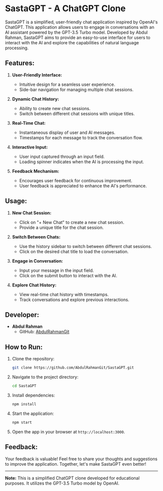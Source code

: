 # SastaGPT - A ChatGPT Clone

SastaGPT is a simplified, user-friendly chat application inspired by OpenAI's ChatGPT. This application allows users to engage in conversations with an AI assistant powered by the GPT-3.5 Turbo model. Developed by Abdul Rahman, SastaGPT aims to provide an easy-to-use interface for users to interact with the AI and explore the capabilities of natural language processing.

## Features:

1. **User-Friendly Interface:**
   - Intuitive design for a seamless user experience.
   - Side-bar navigation for managing multiple chat sessions.

2. **Dynamic Chat History:**
   - Ability to create new chat sessions.
   - Switch between different chat sessions with unique titles.

3. **Real-Time Chat:**
   - Instantaneous display of user and AI messages.
   - Timestamps for each message to track the conversation flow.

4. **Interactive Input:**
   - User input captured through an input field.
   - Loading spinner indicates when the AI is processing the input.

5. **Feedback Mechanism:**
   - Encourages user feedback for continuous improvement.
   - User feedback is appreciated to enhance the AI's performance.

## Usage:

1. **New Chat Session:**
   - Click on "+ New Chat" to create a new chat session.
   - Provide a unique title for the chat session.

2. **Switch Between Chats:**
   - Use the history sidebar to switch between different chat sessions.
   - Click on the desired chat title to load the conversation.

3. **Engage in Conversation:**
   - Input your message in the input field.
   - Click on the submit button to interact with the AI.

4. **Explore Chat History:**
   - View real-time chat history with timestamps.
   - Track conversations and explore previous interactions.

## Developer:

- **Abdul Rahman**
  - GitHub: [AbdulRahmanGit](https://github.com/AbdulRahmanGit)

## How to Run:

1. Clone the repository:
   ```bash
   git clone https://github.com/AbdulRahmanGit/SastaGPT.git
   ```

2. Navigate to the project directory:
   ```bash
   cd SastaGPT
   ```

3. Install dependencies:
   ```bash
   npm install
   ```

4. Start the application:
   ```bash
   npm start
   ```

5. Open the app in your browser at `http://localhost:3000`.

## Feedback:

Your feedback is valuable! Feel free to share your thoughts and suggestions to improve the application. Together, let's make SastaGPT even better!

---

**Note:** This is a simplified ChatGPT clone developed for educational purposes. It utilizes the GPT-3.5 Turbo model by OpenAI.
